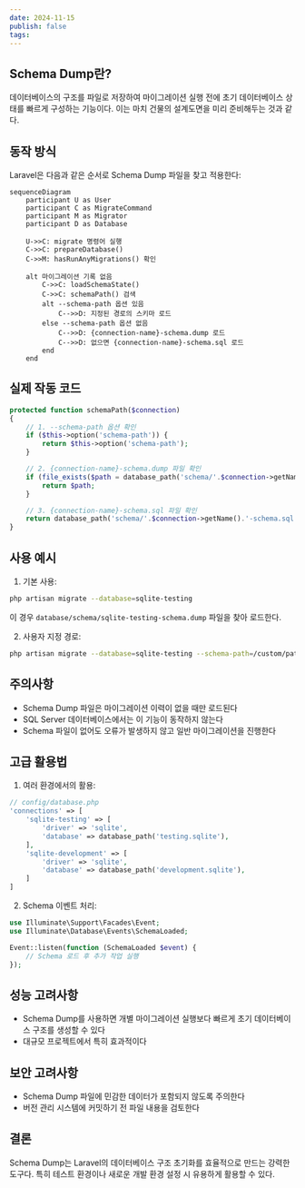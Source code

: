 ```yaml
---
date: 2024-11-15
publish: false
tags:
---
```

## Schema Dump란?
데이터베이스의 구조를 파일로 저장하여 마이그레이션 실행 전에 초기 데이터베이스 상태를 빠르게 구성하는 기능이다. 이는 마치 건물의 설계도면을 미리 준비해두는 것과 같다.

## 동작 방식
Laravel은 다음과 같은 순서로 Schema Dump 파일을 찾고 적용한다:

```mermaid
sequenceDiagram
    participant U as User
    participant C as MigrateCommand
    participant M as Migrator
    participant D as Database

    U->>C: migrate 명령어 실행
    C->>C: prepareDatabase()
    C->>M: hasRunAnyMigrations() 확인
    
    alt 마이그레이션 기록 없음
        C->>C: loadSchemaState()
        C->>C: schemaPath() 검색
        alt --schema-path 옵션 있음
            C-->>D: 지정된 경로의 스키마 로드
        else --schema-path 옵션 없음
            C-->>D: {connection-name}-schema.dump 로드
            C-->>D: 없으면 {connection-name}-schema.sql 로드
        end
    end
```

## 실제 작동 코드
```php
protected function schemaPath($connection)
{
    // 1. --schema-path 옵션 확인
    if ($this->option('schema-path')) {
        return $this->option('schema-path');
    }

    // 2. {connection-name}-schema.dump 파일 확인
    if (file_exists($path = database_path('schema/'.$connection->getName().'-schema.dump'))) {
        return $path;
    }

    // 3. {connection-name}-schema.sql 파일 확인
    return database_path('schema/'.$connection->getName().'-schema.sql');
}
```

## 사용 예시
1. 기본 사용:
```bash
php artisan migrate --database=sqlite-testing
```
이 경우 `database/schema/sqlite-testing-schema.dump` 파일을 찾아 로드한다.

2. 사용자 지정 경로:
```bash
php artisan migrate --database=sqlite-testing --schema-path=/custom/path/schema.dump
```

## 주의사항
- Schema Dump 파일은 마이그레이션 이력이 없을 때만 로드된다
- SQL Server 데이터베이스에서는 이 기능이 동작하지 않는다
- Schema 파일이 없어도 오류가 발생하지 않고 일반 마이그레이션을 진행한다

## 고급 활용법
1. 여러 환경에서의 활용:
```php
// config/database.php
'connections' => [
    'sqlite-testing' => [
        'driver' => 'sqlite',
        'database' => database_path('testing.sqlite'),
    ],
    'sqlite-development' => [
        'driver' => 'sqlite',
        'database' => database_path('development.sqlite'),
    ]
]
```

2. Schema 이벤트 처리:
```php
use Illuminate\Support\Facades\Event;
use Illuminate\Database\Events\SchemaLoaded;

Event::listen(function (SchemaLoaded $event) {
    // Schema 로드 후 추가 작업 실행
});
```

## 성능 고려사항
- Schema Dump를 사용하면 개별 마이그레이션 실행보다 빠르게 초기 데이터베이스 구조를 생성할 수 있다
- 대규모 프로젝트에서 특히 효과적이다

## 보안 고려사항
- Schema Dump 파일에 민감한 데이터가 포함되지 않도록 주의한다
- 버전 관리 시스템에 커밋하기 전 파일 내용을 검토한다

## 결론
Schema Dump는 Laravel의 데이터베이스 구조 초기화를 효율적으로 만드는 강력한 도구다. 특히 테스트 환경이나 새로운 개발 환경 설정 시 유용하게 활용할 수 있다.
